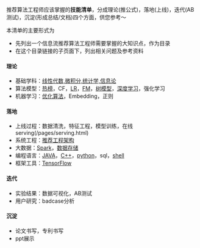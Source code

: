 
推荐算法工程师应该掌握的**技能清单**，分成理论(推公式)，落地(上线)，迭代(AB测试)，沉淀(形成总结/文档)四个方面，供您参考～

本清单的主要形式为
- 先列出一个信息流推荐算法工程师需要掌握的大知识点，作为目录
- 在这个目录链接的子页面下，列出相关问题及参考资料

#### 理论

-  基础学科：[线性代数,微积分,统计学,信息论](/pages/math.html)
-  算法模型：[热榜](/pages/hot.html)，CF，[LR](/pages/lr.html)，[FM](/pages/fm.html)，[树模型](/pages/tree.html)，[深度学习](/pages/dl.html)，强化学习
-  机器学习：[优化算法](/pages/opt.html)，Embedding，正则

#### 落地

- 上线过程：数据清洗，特征工程，模型训练，在线serving(/pages/serving.html)
- 系统工程：[推荐工程架构](/pages/arch.html)
- 大数据：[Spark](/pages/spark.html)，[数据存储](/pages/data_store.html)
- 编程语言：[JAVA](/pages/java.html)，[C++](/pages/c++.html)，[python](/pages/python.html)，sql，[shell](/pages/linux.html)
- 框架工具：[TensorFlow](/pages/tensorflow.html)

#### 迭代
- 实验结果：数据可视化，AB测试
- 用户研究：badcase分析

#### 沉淀
- 论文书写，专利书写
- ppt展示
